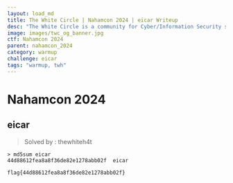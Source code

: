 ```yaml
---
layout: load_md
title: The White Circle | Nahamcon 2024 | eicar Writeup
desc: "The White Circle is a community for Cyber/Information Security students, enthusiasts and professionals. You can discuss anything related to Security, share your knowledge with others, get help when you need it and proceed further in your journey with amazing people from all over the world."
image: images/twc_og_banner.jpg
ctf: Nahamcon 2024
parent: nahamcon_2024
category: warmup
challenge: eicar
tags: "warmup, twh"
---
```


<h1 class="heading card-title white-text">Nahamcon 2024</h1>


## eicar
> Solved by : thewhiteh4t

```
> md5sum eicar
44d88612fea8a8f36de82e1278abb02f  eicar
```

```
flag{44d88612fea8a8f36de82e1278abb02f}
```

